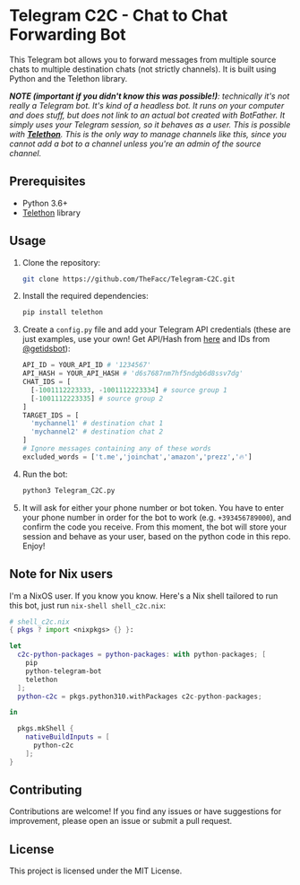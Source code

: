 # Telegram C2C - Chat to Chat Forwarding Bot

This Telegram bot allows you to forward messages from multiple source chats to multiple destination chats (not strictly channels). It is built using Python and the Telethon library.

_**NOTE (important if you didn't know this was possible!)**: technically it's not really a Telegram bot. It's kind of a headless bot. It runs on your computer and does stuff, but does not link to an actual bot created with BotFather. It simply uses your Telegram session, so it behaves as a user. This is possible with **[Telethon](https://github.com/LonamiWebs/Telethon)**. This is the only way to manage channels like this, since you cannot add a bot to a channel unless you're an admin of the source channel._

## Prerequisites

- Python 3.6+
- [Telethon](https://github.com/LonamiWebs/Telethon) library

## Usage

1. Clone the repository:

   ```bash
   git clone https://github.com/TheFacc/Telegram-C2C.git
   ```

2. Install the required dependencies:

   ```bash
   pip install telethon
   ```

3. Create a `config.py` file and add your Telegram API credentials (these are just examples, use your own! Get API/Hash from [here](https://my.telegram.org/) and IDs from [@getidsbot](t.me/getidsbot)):

   ```python
   API_ID = YOUR_API_ID # '1234567'
   API_HASH = YOUR_API_HASH # 'd6s7687nm7hf5ndgb6d8ssv7dg'
   CHAT_IDS = [
     [-1001112223333, -1001112223334] # source group 1
     [-1001112223335] # source group 2
   ]
   TARGET_IDS = [
     'mychannel1' # destination chat 1
     'mychannel2' # destination chat 2
   ]
   # Ignore messages containing any of these words
   excluded_words = ['t.me','joinchat','amazon','prezz','🔥']
   ```

4. Run the bot:

   ```bash
   python3 Telegram_C2C.py
   ```

5. It will ask for either your phone number or bot token. You have to enter your phone number in order for the bot to work (e.g. `+393456789000`), and confirm the code you receive. From this moment, the bot will store your session and behave as your user, based on the python code in this repo. Enjoy!

## Note for Nix users

I'm a NixOS user. If you know you know. Here's a Nix shell tailored to run this bot, just run `nix-shell shell_c2c.nix`:
```nix
# shell_c2c.nix
{ pkgs ? import <nixpkgs> {} }:

let
  c2c-python-packages = python-packages: with python-packages; [
    pip
    python-telegram-bot
    telethon
  ];
  python-c2c = pkgs.python310.withPackages c2c-python-packages;

in

  pkgs.mkShell {
    nativeBuildInputs = [
      python-c2c
    ];
}
```

## Contributing

Contributions are welcome! If you find any issues or have suggestions for improvement, please open an issue or submit a pull request.

## License

This project is licensed under the MIT License.
